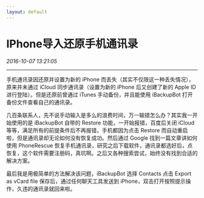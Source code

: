 ```yaml
---
layout: default
---
```


# IPhone导入还原手机通讯录
_2016-10-07 13:21:05_

* * *

手机通讯录因还原并设置为新的 iPhone 而丢失（其实不仅限这一种丢失情况），原来并未通过 iCloud 同步通讯录（设置为新的 iPhone 后又创建了新的 Apple ID 进行登陆）。但是还原前曾通过 iTunes 手动备份，并且能使用 iBackupBot 打开备份文件查看自己的通讯录。

几百条联系人，先不说手动输入是多么的浪费时间，万一输错怎么办？其实我一开始使用的是 iBackupBot 自带的 Restore 功能，一开始报错，百度后关闭 iCloud 等等，满足所有的前提条件后不再报错，手机都因为点击 Restore 而自动重启啦，但是通讯录却无论如何没有恢复成功。然后通过 Google 找到一篇文章讲如何使用 PhoneRescue 恢复手机通讯录，研究之后下载软件，通讯录都选好后，点恢复，这个软件需要注册码，真坑啊。之后又各种搜索尝试，始终没有找到合适的解决方案。

最后我是用极简单的方法解决该问题，iBackupBot 选择 Contacts 点击 Export as vCard file 保存后，通过任何聊天工具发送到 iPhone，双击打开按照提示操作，久违的通讯录就回来啦。
